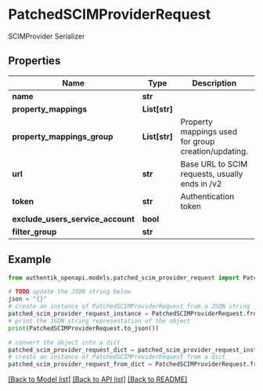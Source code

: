# PatchedSCIMProviderRequest

SCIMProvider Serializer

## Properties

Name | Type | Description | Notes
------------ | ------------- | ------------- | -------------
**name** | **str** |  | [optional] 
**property_mappings** | **List[str]** |  | [optional] 
**property_mappings_group** | **List[str]** | Property mappings used for group creation/updating. | [optional] 
**url** | **str** | Base URL to SCIM requests, usually ends in /v2 | [optional] 
**token** | **str** | Authentication token | [optional] 
**exclude_users_service_account** | **bool** |  | [optional] 
**filter_group** | **str** |  | [optional] 

## Example

```python
from authentik_openapi.models.patched_scim_provider_request import PatchedSCIMProviderRequest

# TODO update the JSON string below
json = "{}"
# create an instance of PatchedSCIMProviderRequest from a JSON string
patched_scim_provider_request_instance = PatchedSCIMProviderRequest.from_json(json)
# print the JSON string representation of the object
print(PatchedSCIMProviderRequest.to_json())

# convert the object into a dict
patched_scim_provider_request_dict = patched_scim_provider_request_instance.to_dict()
# create an instance of PatchedSCIMProviderRequest from a dict
patched_scim_provider_request_from_dict = PatchedSCIMProviderRequest.from_dict(patched_scim_provider_request_dict)
```
[[Back to Model list]](../README.md#documentation-for-models) [[Back to API list]](../README.md#documentation-for-api-endpoints) [[Back to README]](../README.md)


